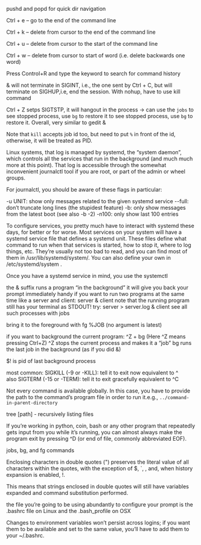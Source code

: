 pushd and popd for quick dir navigation

Ctrl + e – go to the end of the command line

Ctrl + k – delete from cursor to the end of the command line

Ctrl + u – delete from cursor to the start of the command line

Ctrl + w – delete from cursor to start of word (i.e. delete backwards one word)

Press Control+R and type the keyword to search for command history

& will not terminate in SIGINT, i.e., the one sent by Ctrl + C, but will terminate on SIGHUP,i.e, end the session. With nohup, have to use kill command

Ctrl + Z setps SIGTSTP, it will hangout in the process -> can use the `jobs` to see stopped process, use `bg` to restore it to see stopped process, use `bg` to restore it. Overall, very similar to gedit &

Note that `kill` accepts job id too, but need to put `%` in front of the id, otherwise, it will be treated as PID.

Linux systems, that log is managed by systemd, the “system daemon”, which controls all the services that run in the background (and much much more at this point). That log is accessible through the somewhat inconvenient journalctl tool if you are root, or part of the admin or wheel groups.

For journalctl, you should be aware of these flags in particular:

-u UNIT: show only messages related to the given systemd service
--full: don’t truncate long lines (the stupidest feature)
-b: only show messages from the latest boot (see also -b -2)
-n100: only show last 100 entries

To configure services, you pretty much have to interact with systemd these days, for better or for worse. Most services on your system will have a systemd service file that defines a systemd unit. These files define what command to run when that services is started, how to stop it, where to log things, etc. They’re usually not too bad to read, and you can find most of them in /usr/lib/systemd/system/. You can also define your own in /etc/systemd/system .

Once you have a systemd service in mind, you use the systemctl

the & suffix runs a program “in the background”
it will give you back your prompt immediately
handy if you want to run two programs at the same time like a server and client: server & client
note that the running program still has your terminal as STDOUT! try: server > server.log & client
see all such processes with jobs

bring it to the foreground with fg %JOB (no argument is latest)

if you want to background the current program: ^Z + bg (Here ^Z means pressing Ctrl+Z)
^Z stops the current process and makes it a “job”
bg runs the last job in the background (as if you did &)

$! is pid of last background process

most common: SIGKILL (-9 or -KILL): tell it to exit now equivalent to ^\
also SIGTERM (-15 or -TERM): tell it to exit gracefully equivalent to ^C

Not every command is available globally. In this case, you have to provide the path to the command’s program file in order to run it.e.g., `../command-in-parent-directory`

tree [path] - recursively listing files

If you’re working in python, coin, bash or any other program that repeatedly gets input from you while it’s running, you can almost always make the program exit by pressing ^D (or end of file, commonly abbreviated EOF).

jobs, bg, and fg commands 

Enclosing characters in double quotes (") preserves the literal value of all characters within the quotes, with the exception of $, `, \, and, when history expansion is enabled, !.

This means that strings enclosed in double quotes will still have variables expanded and command substitution performed.

the file you’re going to be using abundantly to configure your prompt is the .bashrc file on Linux and the .bash_profile on OSX 

Changes to environment variables won’t persist across logins; if you want them to be available and set to the same value, you’ll have to add them to your ~/.bashrc.
